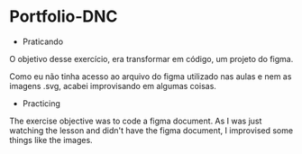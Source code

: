 # Portfolio-DNC
 
 - Praticando
 
 O objetivo desse exercício, era transformar em código, um projeto do figma.   
 
 Como eu não tinha acesso ao arquivo do figma utilizado nas aulas e nem as imagens .svg, acabei improvisando em algumas coisas.
 
 
 - Practicing
 
 The exercise objective was to code a figma document. As I was just watching the lesson and didn't have the figma document, I improvised some things like the images.

